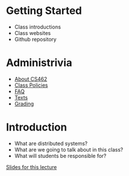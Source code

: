 
# Getting Started

- Class introductions
- Class websites
- Github repository

# Administrivia

- [About CS462](http://classes.windley.com/462/docs/about)
- [Class Policies](http://classes.windley.com/462/docs/about)
- [FAQ](http://classes.windley.com/462/docs/faq)
- [Texts](http://classes.windley.com/462/docs/texts)
- [Grading](http://classes.windley.com/462/docs/grading)

# Introduction

- What are distributed systems?
- What are we going to talk about in this class?
- What will students be responsible for?

[Slides for this lecture](https://github.com/windley/CS462-Event-Edition/blob/master/lectures/distributed_architecures.pdf?raw=true)


